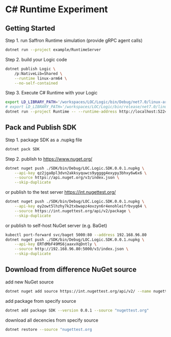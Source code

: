 # C# Runtime Experiment

## Getting Started
Step 1. run Saffron Runtime simulation (provide gRPC agent calls)
```bash
dotnet run --project example/RuntimeServer
```

Step 2. build your Logic code
```bash
dotnet publish Logic \
    /p:NativeLib=Shared \
    --runtime linux-arm64 \
    --no-self-contained
```

Step 3. Execute C# Runtime with your Logic
```bash
export LD_LIBRARY_PATH='/workspaces/LOC/Logic/bin/Debug/net7.0/linux-arm64/publish'
# export LD_LIBRARY_PATH='/workspaces/LOC/Logic/bin/release/net7.0/linux-arm64/publish'
dotnet run --project Runtime -- --runtime-address http://localhost:5224
```

## Pack and Publish SDK
Step 1. package SDK as a .nupkg file
```bash
dotnet pack SDK
```

Step 2.
publish to https://www.nuget.org/
```bash
dotnet nuget push ./SDK/bin/Debug/LOC.Logic.SDK.0.0.1.nupkg \
    --api-key qz2jga8pl3dvn2akksyquwcs9ygggg4exypy3bhxy6w6x6 \
    --source https://api.nuget.org/v3/index.json \
    --skip-duplicate
```

or publish to the test server https://int.nugettest.org/
```bash
dotnet nuget push ./SDK/bin/Debug/LOC.Logic.SDK.0.0.1.nupkg \
    --api-key oy2owt5lhzhy7k2txbwapz4ovzyn6r4enohleifrbvyq64 \
    --source https://int.nugettest.org/api/v2/package \
    --skip-duplicate
```

or publish to self-host NuGet server (e.g. BaGet)
```bash
kubectl port-forward svc/baget 5000:80 --address 192.168.96.80
dotnet nuget push ./SDK/bin/Debug/LOC.Logic.SDK.0.0.1.nupkg \
    --api-key ERTdMbF49MS6jaaxvXqDntly \
    --source http://192.168.96.80:5000/v3/index.json \
    --skip-duplicate
```

## Download from difference NuGet source

add new NuGet source
```bash
dotnet nuget add source https://int.nugettest.org/api/v2/ --name nugettest.org
```

add package from specify source
```bash
dotnet add package SDK --version 0.0.1 --source "nugettest.org"
```

download all decencies from specify source
```bash
dotnet restore --source "nugettest.org
```